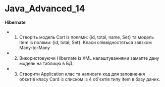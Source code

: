 # Java_Advanced_14
**Hibernate**

* 1. Створіть модель Cart із полями: {id, total, name, Set<Item>} та модель Item із полями: {id, total, Set<Cart>}. Класи співвідностяться звязком Many-to-Many
* 2. Використовуючи Hibernate із XML налаштуваннями замапте дану модель на таблицю в БД.
* 3. Створити Application клас та написати код для заповнення обєктів класу Card із списком із 4 об'єктів типу Item в базу даних.
